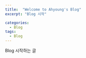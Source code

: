 ```yaml
---
title:  "Welcome to Ahyoung's Blog"
excerpt: "Blog 시작"

categories:
  - Blog
tags:
  - Blog
---
```


Blog 시작하는 글

